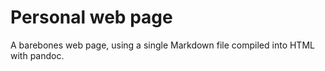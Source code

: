 # Personal web page

A barebones web page, using a single Markdown file compiled into HTML with pandoc.

